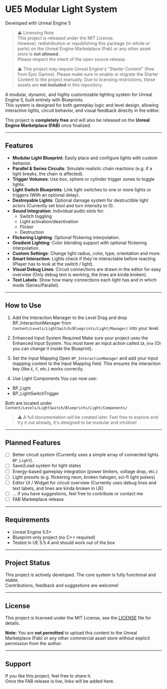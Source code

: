 # UE5 Modular Light System

Developed with Unreal Engine 5

> ⚠️ Licensing Note  
This project is released under the MIT License.  
However, redistribution or republishing this package (in whole or parts) on the Unreal Engine Marketplace (Fab) or any other asset store is **not allowed**.  
Please respect the intent of the open source release.

> ⚠️ This project may require Unreal Engine's "Starter Content" (free from Epic Games).
> Please make sure to enable or migrate the Starter Content to the project manually.
> Due to licensing restrictions, these assets are **not included** in this repository.

A modular, dynamic, and highly customizable lighting system for Unreal Engine 5, built entirely with Blueprints.  
This system is designed for both gameplay logic and level design, allowing interactive lights, circuit behavior, and visual feedback directly in the editor.

This project is **completely free** and will also be released on the **Unreal Engine Marketplace (FAB)** once finalized.

---

## Features

- **Modular Light Blueprint**: Easily place and configure lights with custom behavior.
- **Parallel & Series Circuits**: Simulate realistic chain reactions (e.g. if a light breaks, the chain is affected).
- **Trigger Volumes**: Use box, sphere or cylinder trigger zones to toggle lights.
- **Light Switch Blueprints**: Link light switches to one or more lights or triggers (With an optional delay).
- **Destroyable Lights**: Optional damage system for destructible light actors (Currently set bool and turn intensity to 0).
- **Sound Integration**: Individual audio slots for:
    - Switch toggling
    - Light activation/deactivation
    - Flicker
    - Destruction
- **Flickering Lighting**: Optional flickering interpolation.
- **Gradient Lighting**: Color blending support with optional flickering interpolation.
- **Custom Settings**: Change light radius, color, type, orientation and more.
- **Smart Interaction**: Lights check if they're interactable before reacting (Player has to look at the switch / light).
- **Visual Debug Lines**: Circuit connections are drawn in the editor for easy overview (Only debug text is working, the lines are kinda broken).
- **Text Labels**: Show how many connections each light has and in which mode (Series/Parallel).

---

## How to Use

1. Add the Interaction Manager to the Level
Drag and drop BP_InteractionManager from
`Content/Levels/LightSwitch/Blueprints/Light/Manager/` into your level.

2. Enhanced Input System Required
Make sure your project uses the Enhanced Input System.
You must have an input action called `IA_Use` (Or you can change it inside the Blueprint).

3. Set the Input Mapping
Open `BP_InteractionManager` and add your input mapping context to the Input Mapping field.
This ensures the interaction key (like `E`, `F`, etc.) works correctly.

4. Use Light Components
You can now use:
 - BP_Light
 - BP_LightSwitchTrigger

Both are located under
`Content/Levels/LightSwitch/Blueprints/Light/Components/`

> ⚠️ A full documentation will be created later.
Feel free to explore and try it out already, it's designed to be modular and intuitive!

---

## Planned Features

- [ ] Better circuit system (Currently uses a simple array of connected lights `BP_Light`).
- [ ] Save/Load system for light states
- [ ] Energy-based gameplay integration (power limiters, voltage drop, etc.)
- [ ] Light presets (e.g. flickering neon, broken halogen, sci-fi light pulses)
- [ ] Editor UI / Widget for circuit overview (Currently uses debug lines and text labels, and lines are kinda broken in UE)
- [ ] ... if you have suggestions, feel free to contribute or contact me
- [ ] FAB Marketplace release

---

## Requirements

- Unreal Engine 5.5+
- Blueprint-only project (no C++ required)
- Tested in UE 5.5.4 and should work out of the box

---

## Project Status

This project is actively developed. The core system is fully functional and stable.  
Contributions, feedback and suggestions are welcome!

---

## License

This project is licensed under the MIT License, see the [LICENSE](./LICENSE) file for details.

**Note:** You are **not permitted** to upload this content to the Unreal Marketplace (Fab) or any other commercial asset store without explicit permission from the author.

---

## Support

If you like this project, feel free to share it.  
Once the FAB release is live, links will be added here.
